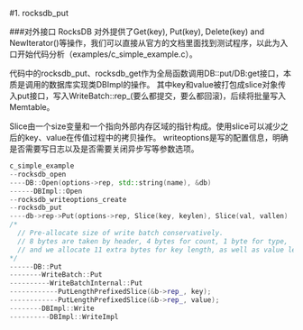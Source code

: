 #1. rocksdb_put

###对外接口
RocksDB 对外提供了Get(key), Put(key), Delete(key) and NewIterator()等操作，我们可以直接从官方的文档里面找到测试程序，以此为入口开始代码分析（examples/c_simple_example.c）。


代码中的rocksdb_put、rocksdb_get作为全局函数调用DB::put/DB:get接口，本质是调用的数据库实现类DBImpl的操作。
其中key和value被打包成slice对象传入put接口，写入WriteBatch::rep_(要么都提交，要么都回滚)，后续将批量写入Memtable。

Slice由一个size变量和一个指向外部内存区域的指针构成。使用slice可以减少之后的key、value在传值过程中的拷贝操作。
writeoptions是写的配置信息，明确是否需要写日志以及是否需要关闭异步写等参数选项。


```cpp
c_simple_example
--rocksdb_open
----DB::Open(options->rep, std::string(name), &db)
------DBImpl::Open
--rocksdb_writeoptions_create
--rocksdb_put
----db->rep->Put(options->rep, Slice(key, keylen), Slice(val, vallen)
/*
  // Pre-allocate size of write batch conservatively.
  // 8 bytes are taken by header, 4 bytes for count, 1 byte for type,
  // and we allocate 11 extra bytes for key length, as well as value length.
*/
------DB::Put
--------WriteBatch::Put
----------WriteBatchInternal::Put
------------PutLengthPrefixedSlice(&b->rep_, key);
------------PutLengthPrefixedSlice(&b->rep_, value);
--------DBImpl::Write
----------DBImpl::WriteImpl
```